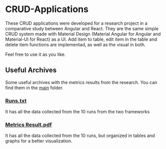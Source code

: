 # CRUD-Applications

These CRUD applications were developed for a research project in a comparative study between Angular and React. They are the same simple CRUD system made with Material Design (Material Angular for Angular and Material-UI for React) as a UI. Add item to table, edit item in the table and delete item functions are implementad, as well as the visual in both.

Feel free to use it as you like.

## Useful Archives
Some useful archives with the metrics results from the research. You can find them in the [main](https://github.com/AdrysonFreitas/CRUD-Applications/) folder.

### [Runs.txt](https://github.com/AdrysonFreitas/CRUD-Applications/main/Runs.txt)
It has all the data collected from the 10 runs from the two frameworks

### [Metrics Result.pdf](https://github.com/AdrysonFreitas/CRUD-Applications/main/Metrics-Results.pdf)
It has all the data collected from the 10 runs, but organized in tables and graphs for a better visualization.
